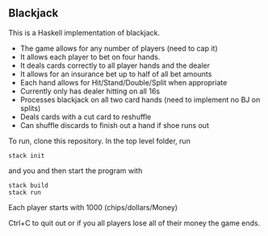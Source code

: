## Blackjack

This is a Haskell implementation of blackjack.

- The game allows for any number of players (need to cap it)
- It allows each player to bet on four hands.
- It deals cards correctly to all player hands and the dealer
- It allows for an insurance bet up to half of all bet amounts
- Each hand allows for Hit/Stand/Double/Split when appropriate
- Currently only has dealer hitting on all 16s
- Processes blackjack on all two card hands (need to implement no BJ on splits)
- Deals cards with a cut card to reshuffle
- Can shuffle discards to finish out a hand if shoe runs out


To run, clone this repository. In the top level folder, run 
```
stack init
```
and you and then start the program with
```
stack build
stack run
```
Each player starts with 1000 (chips/dollars/Money)

Ctrl+C to quit out or if you all players lose all of their money the game ends.